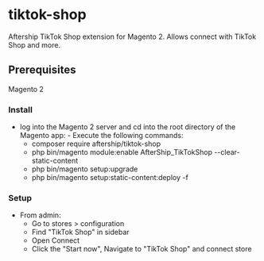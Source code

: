 # tiktok-shop

Aftership TikTok Shop extension for Magento 2. Allows connect with TikTok Shop and more.

## Prerequisites

Magento 2

### Install

  -  log into the Magento 2 server and cd into the root directory of the Magento app:
    -  Execute the following commands:
      - composer require aftership/tiktok-shop
      - php bin/magento module:enable AfterShip_TikTokShop --clear-static-content
      - php bin/magento setup:upgrade
      - php bin/magento setup:static-content:deploy -f

### Setup
  - From admin:
    - Go to stores > configuration
    - Find "TikTok Shop" in sidebar
    - Open Connect
    - Click the "Start now", Navigate to "TikTok Shop" and connect store